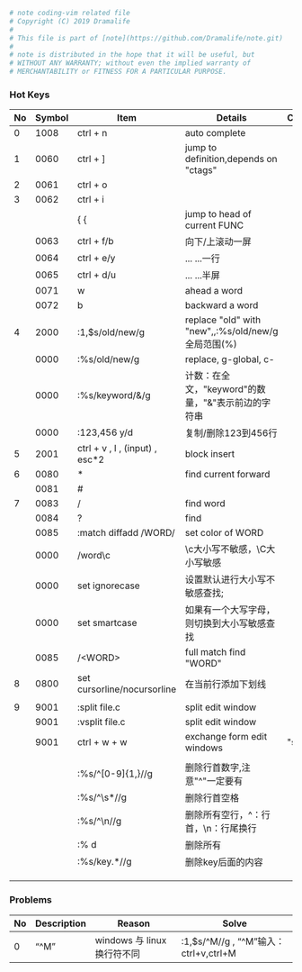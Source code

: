 ```bash
# note coding-vim related file
# Copyright (C) 2019 Dramalife
# 
# This file is part of [note](https://github.com/Dramalife/note.git)
# 
# note is distributed in the hope that it will be useful, but
# WITHOUT ANY WARRANTY; without even the implied warranty of
# MERCHANTABILITY or FITNESS FOR A PARTICULAR PURPOSE.
```

### Hot Keys
|No|Symbol|Item|Details|Complement|
|--|--|--|--|--|
|0|1008|ctrl + n|auto complete||
|1|0060|ctrl + ]|jump to definition,depends on "ctags"||
|2|0061|ctrl + o|||
|3|0062|ctrl + i|||
| | 	|{ { |jump to head of current FUNC | |
| |0063|ctrl + f/b|向下/上滚动一屏||
| |0064|ctrl + e/y|... ...一行||
| |0065|ctrl + d/u|... ...半屏||
| |0071|w|ahead a word||
| |0072|b|backward a word||
|4|2000|:1,$s/old/new/g | replace "old" with "new",,:%s/old/new/g全局范围(%)||
| |0000|:%s/old/new/g|replace, g-global, c-||
| |0000|:%s/keyword/&/g|计数：在全文，"keyword"的数量，"&"表示前边的字符串||
| |0000|:123,456 y/d|复制/删除123到456行||
|5|2001|ctrl + v , I , (input) , esc*2|block insert||
|6|0080|*|find current forward||
| |0081|#|||
|7|0083|/|find word||
| |0084|?|find||
| |0085|:match diffadd /WORD/|set color of WORD| |
| |0000|/word\c|\c大小写不敏感，\C大小写敏感||
| |0000|set ignorecase |设置默认进行大小写不敏感查找;||
| |0000|set smartcase  |如果有一个大写字母，则切换到大小写敏感查找| |
| |0085|/\<WORD\>|full match find "WORD"||
|8|0800|set cursorline/nocursorline|在当前行添加下划线||
| | | | | |
|9|9001|:split file.c|split edit window| |
| |9001|:vsplit file.c|split edit window| |
| |9001|ctrl + w + w | exchange form edit windows| "split"|
| | | | | |
| | |:%s/^[0-9]\{1,\}//g 	|删除行首数字,注意"\^"一定要有 | |
| | |:%s/^\s*//g 		|删除行首空格 | |
| | |:%s/^\n//g 		|删除所有空行，^：行首，\n：行尾换行 | |
| | |:% d 			|删除所有 | |
| | |:%s/key.*//g 		|删除key后面的内容 | |
| | | | | |
| | | | | |
| | | | | |


### Problems
|No|Description|Reason|Solve|
|--|--|--|--|
|0|“^M”|windows 与 linux换行符不同| :1,$s/^M//g , “^M”输入：ctrl+v,ctrl+M|
